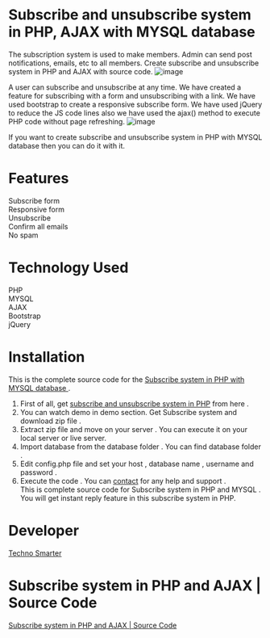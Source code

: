 # Subscribe and unsubscribe system in PHP, AJAX with MYSQL database 
The subscription system is used to make members. Admin can send post notifications, emails, etc to all members. Create subscribe and unsubscribe system in PHP and AJAX with source code.
![image](https://user-images.githubusercontent.com/41726733/211202663-9f54b2f8-2263-4dc7-8f07-f5d660c4b002.png)

A user can subscribe and unsubscribe at any time. We have created a feature for subscribing with a form and unsubscribing with a link. 
We have used bootstrap to create a responsive subscribe form. We have used jQuery to reduce the JS code lines also we have used the ajax() method to 
execute PHP code without page refreshing. 
![image](https://user-images.githubusercontent.com/41726733/211202672-6589dbca-a9c4-4a57-b4ca-da19bc16c351.png)

If you want to create subscribe and unsubscribe system in PHP with MYSQL database then you can do it with it. 

# Features
Subscribe form <br>
Responsive form <br>
Unsubscribe <br>
Confirm all emails <br>
No spam <br>
# Technology Used
PHP <br>
MYSQL <br>
AJAX <br>
Bootstrap <br>
jQuery<br> 

# Installation
This is the complete source code for the <a href="https://technosmarter.com/item/subscribe-system-in-php-and-ajax-source-code">Subscribe system in PHP with MYSQL database </a>.<br>
1. First of all, get <a href="https://technosmarter.com/item/subscribe-system-in-php-and-ajax-source-code">subscribe and unsubscribe system in PHP</a> from here .<br>
2. You can watch demo in demo section. Get Subscribe system and download zip file .<br>
3. Extract zip file and move on your server . You can execute it on your local server or live server.<br>
4. Import database from the database folder . You can find database folder .<br>
5. Edit config.php file and set your host , database name , username and password .<br>
6. Execute the code . You can <a href="https://technosmarter.com/contact">contact</a> for any help and support .<br>
 This is complete source code for Subscribe system in PHP and MYSQL .
You will get instant reply feature in this subscribe system in PHP.
# Developer
<a href="https://technosmarter.com/">Techno Smarter</a>
# Subscribe system in PHP and AJAX | Source Code
<a href="https://technosmarter.com/item/subscribe-system-in-php-and-ajax-source-code">Subscribe system in PHP and AJAX | Source Code</a>
